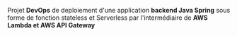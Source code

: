 Projet <b>DevOps</b> de deploiement d'une application <b>backend Java Spring</b> sous forme de </b>fonction stateless et Serverless</b> par l'intermédiaire de <b>AWS Lambda et AWS API Gateway</b>
